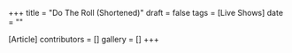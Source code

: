 +++
title = "Do The Roll (Shortened)"
draft = false
tags = [Live Shows]
date = ""

[Article]
contributors = []
gallery = []
+++